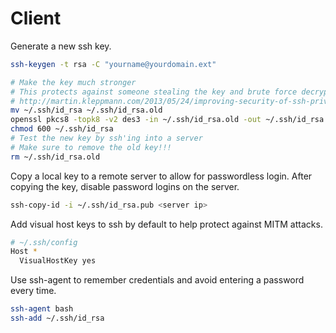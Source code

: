 # Client

Generate a new ssh key.

```bash
ssh-keygen -t rsa -C "yourname@yourdomain.ext"

# Make the key much stronger
# This protects against someone stealing the key and brute force decrypting it
# http://martin.kleppmann.com/2013/05/24/improving-security-of-ssh-private-keys.html
mv ~/.ssh/id_rsa ~/.ssh/id_rsa.old
openssl pkcs8 -topk8 -v2 des3 -in ~/.ssh/id_rsa.old -out ~/.ssh/id_rsa
chmod 600 ~/.ssh/id_rsa
# Test the new key by ssh'ing into a server
# Make sure to remove the old key!!!
rm ~/.ssh/id_rsa.old
```

Copy a local key to a remote server to allow for passwordless login.
After copying the key, disable password logins on the server.

```bash
ssh-copy-id -i ~/.ssh/id_rsa.pub <server ip>
```


Add visual host keys to ssh by default to help protect against MITM attacks.

```bash
# ~/.ssh/config
Host *
  VisualHostKey yes
```


Use ssh-agent to remember credentials and avoid entering a password every time.

```bash
ssh-agent bash
ssh-add ~/.ssh/id_rsa
```

